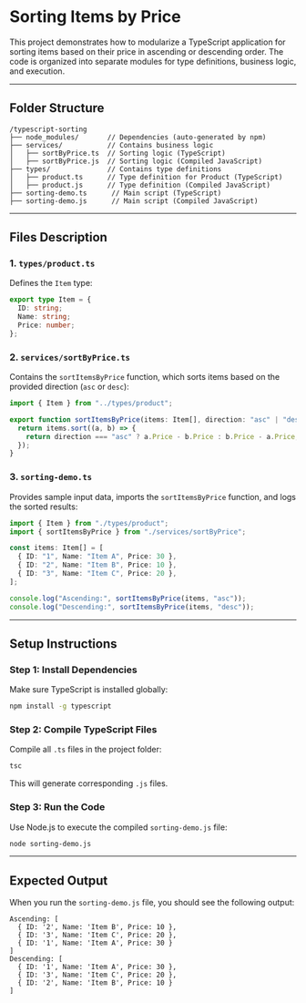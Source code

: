# Sorting Items by Price

This project demonstrates how to modularize a TypeScript application for sorting items based on their price in ascending or descending order. The code is organized into separate modules for type definitions, business logic, and execution.

---

## **Folder Structure**
```plaintext
/typescript-sorting
├── node_modules/       // Dependencies (auto-generated by npm)
├── services/           // Contains business logic
│   ├── sortByPrice.ts  // Sorting logic (TypeScript)
│   ├── sortByPrice.js  // Sorting logic (Compiled JavaScript)
├── types/              // Contains type definitions
│   ├── product.ts      // Type definition for Product (TypeScript)
│   ├── product.js      // Type definition (Compiled JavaScript)
├── sorting-demo.ts      // Main script (TypeScript)
├── sorting-demo.js      // Main script (Compiled JavaScript)
```

---

## **Files Description**
### 1. `types/product.ts`
Defines the `Item` type:
```typescript
export type Item = {
  ID: string;
  Name: string;
  Price: number; 
};
```

### 2. `services/sortByPrice.ts`
Contains the `sortItemsByPrice` function, which sorts items based on the provided direction (`asc` or `desc`):
```typescript
import { Item } from "../types/product";

export function sortItemsByPrice(items: Item[], direction: "asc" | "desc"): Item[] {
  return items.sort((a, b) => {
    return direction === "asc" ? a.Price - b.Price : b.Price - a.Price;
  });
}
```

### 3. `sorting-demo.ts`
Provides sample input data, imports the `sortItemsByPrice` function, and logs the sorted results:
```typescript
import { Item } from "./types/product";
import { sortItemsByPrice } from "./services/sortByPrice";

const items: Item[] = [
  { ID: "1", Name: "Item A", Price: 30 },
  { ID: "2", Name: "Item B", Price: 10 },
  { ID: "3", Name: "Item C", Price: 20 },
];

console.log("Ascending:", sortItemsByPrice(items, "asc"));
console.log("Descending:", sortItemsByPrice(items, "desc"));
```

---

## **Setup Instructions**

### **Step 1: Install Dependencies**
Make sure TypeScript is installed globally:
```bash
npm install -g typescript
```

### **Step 2: Compile TypeScript Files**
Compile all `.ts` files in the project folder:
```bash
tsc
```
This will generate corresponding `.js` files.

### **Step 3: Run the Code**
Use Node.js to execute the compiled `sorting-demo.js` file:
```bash
node sorting-demo.js
```

---

## **Expected Output**
When you run the `sorting-demo.js` file, you should see the following output:
```plaintext
Ascending: [
  { ID: '2', Name: 'Item B', Price: 10 },
  { ID: '3', Name: 'Item C', Price: 20 },
  { ID: '1', Name: 'Item A', Price: 30 }
]
Descending: [
  { ID: '1', Name: 'Item A', Price: 30 },
  { ID: '3', Name: 'Item C', Price: 20 },
  { ID: '2', Name: 'Item B', Price: 10 }
]
```
